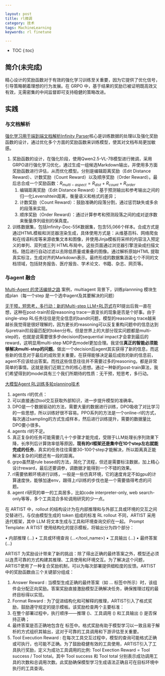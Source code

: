 ```yaml
---

layout: post
title: rl微调
category: 技术
tags: MachineLearning
keywords: rl finetune

---
```


<script>
  MathJax = {
    tex: {
      inlineMath: [['$', '$'], ['$$', '$$']], // 支持 $和$$ 作为行内公式分隔符
      displayMath: [['$$', '$$']], // 块级公式分隔符
    },
    svg: {
      fontCache: 'global'
    }
  };
</script>
<script async src="/public/js/mathjax/es5/tex-mml-chtml.js"></script>

* TOC
{:toc}

## 简介(未完成)

精心设计的奖励函数对于有效的强化学习训练至关重要，因为它提供了优化信号，引导策略朝着理想的行为发展。在 GRPO 中，基于结果的奖励已被证明既高效又有效，无需密集的中间监督即可支持稳健的策略改进。


## 实践

### 与文档解析

[强化学习用于端到端文档解析Infinity Parser](https://github.com/infly-ai/INF-MLLM/tree/main/Infinity-Parser)核心是训练数据的处理以及强化奖励函数的设计，通过优化多个方面的奖励函数来训练模型，使其对文档布局更加敏感。
1. 奖励函数的设计，在强化阶段，使用Qwen2.5-VL-7B模型进行微调，采用GRPO进行强化学习优化，通过生成一组候选Markdown输出，并使用多方面奖励函数进行评估，从而优化模型。分别是编辑距离奖励（Edit Distance Reward）、计数奖励（Count Reward）以及顺序奖励（Order Reward）。最后总合成一个奖励函数：$R_{multi-aspect} = R_{dist} + R_{count} + R_{order}$
    1. 编辑距离奖励（Edit Distance Reward）：基于预测输出和参考输出之间的归一化Levenshtein距离，衡量语义和格式的差异；
    2. 计数奖励（Count Reward）：鼓励准确的段落分割，通过惩罚缺失或多余的段落来实现。
    3. 顺序奖励（Order Reward）：通过计算参考和预测段落之间的成对逆序数来衡量序列级别的保真度。
2. 训练数据集，包括Infinity-Doc-55K数据集，包含55,066个样本。合成方式是通过HTML模板和浏览器渲染生成，具体使用方式是：从维基百科、网络爬虫和在线语料库等来源收集文本和图像，并使用Jinja模板将采样的内容注入预定义的单列、双列或三列 HTML布局中。这些页面通过浏览器引擎渲染成扫描文档，随后进行自动过滤以去除低质量或重叠的图像。通过解析原始HTML 提取真实标注，生成对齐的Markdown表示。最终形成的数据集涵盖七个不同的文档领域，包括财务报告、医疗报告、学术论文、书籍、杂志、网页等。

### 与agent 融合

[Multi-Agent 的灵活编排之路](https://mp.weixin.qq.com/s/0c8hTMdIALjYdGZkmwLFDg) 案例，multiagent 背景下，训练plannning 模块生成plan（每一个step 是一个选中agent及其要解决的问题）

[无干预，短思考，多行动：新的Multi-step LLM+RL范式](https://zhuanlan.zhihu.com/p/49397670697)在R1提出后我一直在想，这种在post-train阶段reasoning trace一直变长的现象是否是个好事。由于single-step RL任务往往是完全信息的bandit问题，模型的reasoning trace越来越长我觉得是很好理解的，因为更长的reasoning可以反复重构问题中的信息达到与pretrain阶段最匹配的token分布。但是世界上的大部分现实问题都是multi-step的，也就是说需要很多步decision的sequential impact才会拿到最后的reward，这明显用multi-step MDP去model更加合理。我坚信**真正的智能必须能够解决multi-step的问题**。做出一个decision后agent其实获得了新的信息，而这些新的信息对于最后的成败至关重要。在获得能够决定最后成败的新的信息前，agent不应该给出答案。而找这些信息往往并不需要过多的reasoning，都是非常简单的事情。这就是我们近期工作的核心思想。通过一种新的post-train算法，我们希望得到的model具有三个我们所期待的性质：无干预，短思考，多行动。


[大模型Agent RL训练多轮planning技术](https://mp.weixin.qq.com/s/tRkeTwaNNEXl7tgq2qyEjw) 
1. agents rl的优点：
  1. 可以直接通过tool交互获取外部知识，进一步提升模型的准确率。
  2. DPO是一个数据驱动的方法，需要大量的数据进行训练，DPO吸收了对比学习的一些思想，所以训练好很不容易。PPO系列的方法是一个online-rl的方式，每次通过sampling的方式生成样本，然后进行训练提升，需要的数据量比DPO要小很多。
2. agents rl的不足。
  1. 真正复杂的任务可能需要几十个步骤才能完成，受限于LLM处理长序列效果下降，长序列后计算效率低等原因，**现有的rl框架还是集中在10个step左右就能完成的任务**，真实的任务往往需要30-100个step才能解决，所以距离真正能解决复杂的问题还有一段的距离。
  2. grpo虽然是rule based的方法，简化了流程，但还是需要标注数据，加上精心设计reward，最后还要调参，调数据才能得到一个不错的效果。
  3. rl需要依赖环境进行训练，一般是一些仿真环境，它的速度肯定不如gpu的计算速度快，能够加速env，跟得上rl训练的步伐也是一个需要值得考虑的问题。
  4. agent rl研究的单一的工具居多，比如code interpreter-only, web search-only等等，多个工具混合多轮调用研究的少一点。

在 ARTIST 中，rollout 的结构设计为在内部推理和与外部工具或环境的交互之间交替进行。与仅由模型生成的 token 组成的标准 RL rollout 不同，ARTIST 采用迭代框架，其中 LLM 将文本生成与工具和环境查询交织在一起。 Prompt Template: A RTIST 使用结构化的提示模板，将输出分为四个部分：

• 内部推理 (<think>...</think>)
• 工具或环境查询 (...</tool_name>)
• 工具输出 (<output>...</output>)
• 最终答案 (<answer>...</answer>)

ARTIST 为奖励设计带来了新的挑战：除了得出正确的最终答案之外，模型还必须以连贯可靠的方式构建其推理、工具使用和环境交互。为了解决这个问题，ARTIST使用了一种复合奖励机制，可以为每次部署提供细粒度的反馈。ARTIST 中的奖励函数由三个关键部分组成：

1. Answer Reward : 当模型生成正确的最终答案（如 <answer>...</answer> 标签中所示）时，该组件会分配正向奖励。答案奖励直接激励模型正确解决任务，确保推理过程的最终目标得以实现。
2. Format Reward : 为了促进结构化和可解释的推理，ARTIST引入了格式奖励，鼓励遵守规定的提示模板。该奖励检查两个主要标准：
  1. 在整个部署过程中，执行顺序——推理 (<think>)、工具调用 () 和工具输出 (<output>) 是否保持正确；
  2. 最终答案是否正确地包含在 <answer> 标签中。格式奖励有助于模型学习以一致且易于解析的方式组织其输出，这对于可靠的工具调用和下游评估至关重要。
3. Tool Execution Reward : 在每次工具交互过程中，模型的查询可能格式正确或可执行，也可能不正确。为了鼓励稳健有效的工具使用，ARTIST引入了工具执行奖励，定义为成功工具调用的比例: Tool Exection Reward = Tool success / Tool total。其中 Tool success 和 Tool total 分别表示成功调用工具的次数和总调用次数。此奖励确保模型学习生成语法正确且可在目标环境中执行的工具查询。
